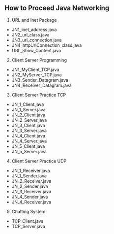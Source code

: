 ## How to Proceed Java Networking

1. URL and Inet Package

* JN1_inet_address.java <br> 
* JN2_url_class.java <br> 
* JN3_url_connection.java <br> 
* JN4_httpUrlConnection_class.java <br> 
* URL_Show_Content.java

2. Client Server Programming

 * JN1_MyClient_TCP.java <br> 
 * JN2_MyServer_TCP.java <br> 
 * JN3_Sender_Datagram.java <br> 
 * JN4_Receiver_Datagram.java <br> 

3. Client Server Practice TCP

 * JN_1_Client.java <br> 
 * JN_1_Server.java <br> 
 * JN_2_Client.java <br> 
 * JN_2_Server.java <br> 
 * JN_3_Client.java <br> 
 * JN_3_Server.java <br> 
 * JN_4_Client.java <br> 
 * JN_4_Server.java <br> 
 * JN_5_Client.java <br> 
 * JN_5_Server.java <br> 


4. Client Server Practice UDP

 * JN_1_Receiver.java <br> 
 * JN_1_Sender.java <br> 
 * JN_2_Receiver.java <br> 
 * JN_2_Sender.java <br> 
 * JN_3_Receiver.java <br> 
 * JN_4_Sender.java <br> 
 * JN_4_Receiver.java <br> 

5. Chatting System

 * TCP_Client.java <br>
 * TCP_Server.java <br>
